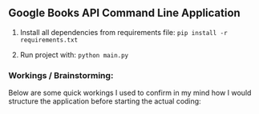 ## Google Books API Command Line Application

1. Install all dependencies from requirements file: `pip install -r requirements.txt`

2. Run project with: `python main.py`

### Workings / Brainstorming:

Below are some quick workings I used to confirm in my mind how I would structure the application before starting the actual coding:

